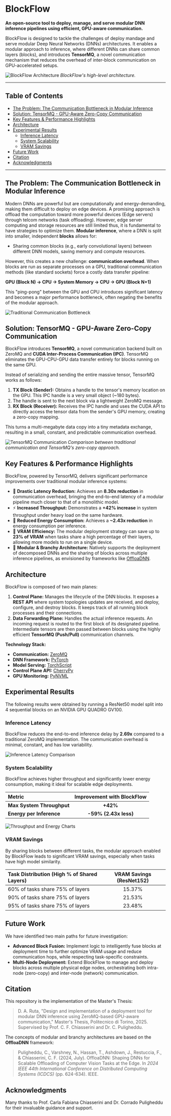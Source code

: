 # BlockFlow

**An open-source tool to deploy, manage, and serve modular DNN inference pipelines using efficient, GPU-aware communication.**

BlockFlow is designed to tackle the challenges of deploy mandage and serve modular Deep Neural Networks (DNNs) architectures. It enables a modular approach to inference, where different DNNs can share common layers (blocks), and introduces **TensorMQ**, a novel communication mechanism that reduces the overhead of inter-block communication on GPU-accelerated setups.

![BlockFlow Architecture](./assets/architectural_design.png)
_BlockFlow's high-level architecture._

---

## Table of Contents
- [The Problem: The Communication Bottleneck in Modular Inference](#the-problem-the-communication-bottleneck-in-modular-inference)
- [Solution: TensorMQ - GPU-Aware Zero-Copy Communication](#solution-tensormq---gpu-aware-zero-copy-communication)
- [Key Features & Performance Highlights](#key-features--performance-highlights)
- [Architecture](#architecture)
- [Experimental Results](#experimental-results)
  - [Inference Latency](#inference-latency)
  - [System Scalability](#system-scalability)
  - [VRAM Savings](#vram-savings)
- [Future Work](#future-work)
- [Citation](#citation)
- [Acknowledgments](#acknowledgments)

---

## The Problem: The Communication Bottleneck in Modular Inference

Modern DNNs are powerful but are computationally and energy-demanding, making them difficult to deploy on edge devices. A promising approach is offload the computation toward more powerful devices (Edge servers) through telcom networks (task offloading). However, edge server computing and storage resources are still limited thus, it is fundamental to have strategies to optimize them. **Modular inference**, where a DNN is split into smaller, independent **blocks** allows for:

- Sharing common blocks (e.g., early convolutional layers) between different DNN models, saving memory and compute resources.

However, this creates a new challenge: **communication overhead**. When blocks are run as separate processes on a GPU, traditional communication methods (like standard sockets) force a costly data transfer pipeline:

**GPU (Block N) → CPU → System Memory → CPU → GPU (Block N+1)**

This "ping-pong" between the GPU and CPU introduces significant latency and becomes a major performance bottleneck, often negating the benefits of the modular approach.


![Traditional Communication Bottleneck](./assets/technical_limitations.png)

## Solution: TensorMQ - GPU-Aware Zero-Copy Communication

BlockFlow introduces **TensorMQ**, a novel communication backend built on ZeroMQ and **CUDA Inter-Process Communication (IPC)**. TensorMQ eliminates the GPU-CPU-GPU data transfer entirely for blocks running on the same GPU.

Instead of serializing and sending the entire massive tensor, TensorMQ works as follows:
1.  **TX Block (Sender):** Obtains a handle to the tensor's memory location on the GPU. This IPC handle is a very small object (~180 bytes).
2.  The handle is sent to the next block via a lightweight ZeroMQ message.
3.  **RX Block (Receiver):** Receives the IPC handle and uses the CUDA API to directly access the tensor data from the sender's GPU memory, creating a zero-copy mapping.

This turns a multi-megabyte data copy into a tiny metadata exchange, resulting in a small, constant, and predictable communication overhead.

![TensorMQ Communication](./assets/tensorMQ.png)
_Comparison between traditional communication and TensorMQ's zero-copy approach._

## Key Features & Performance Highlights

BlockFlow, powered by TensorMQ, delivers significant performance improvements over traditional modular inference systems:

- 🚀 **Drastic Latency Reduction:** Achieves an **8.30x reduction** in communication overhead, bringing the end-to-end latency of a modular pipeline much closer to that of a monolithic model.
- ⚡️ **Increased Throughput:** Demonstrates a **+42% increase** in system throughput under heavy load on the same hardware.
- 🔋 **Reduced Energy Consumption:** Achieves a **~2.43x reduction** in energy consumption per inference.
- 💾 **VRAM Efficiency:** The modular deployment strategy can save up to **23% of VRAM** when tasks share a high percentage of their layers, allowing more models to run on a single device.
- 🧩 **Modular & Branchy Architecture:** Natively supports the deployment of decomposed DNNs and the sharing of blocks across multiple inference pipelines, as envisioned by frameworks like [OffloaDNN](https://ieeexplore.ieee.org/abstract/document/10579606).

## Architecture

BlockFlow is composed of two main planes:

1.  **Control Plane:** Manages the lifecycle of the DNN blocks. It exposes a **REST API** where system topologies updates are received, and deploy, configure, and destroy blocks. It keeps track of all running block processes and their connections.
2.  **Data Forwarding Plane:** Handles the actual inference requests. An incoming request is routed to the first block of its designated pipeline. Intermediate tensors are then passed between blocks using the highly efficient **TensorMQ (Push/Pull)** communication channels.

**Technology Stack:**
- **Communication:** [ZeroMQ](https://zeromq.org/)
- **DNN Framework:** [PyTorch](https://pytorch.org/)
- **Model Serving:** [TorchScript](https://pytorch.org/docs/stable/jit.html)
- **Control Plane API:** [CherryPy](https://cherrypy.dev/)
- **GPU Monitoring:** [PyNVML](https://github.com/gpuopenanalytics/pynvml)


## Experimental Results

The following results were obtained by running a ResNet50 model split into 4 sequential blocks on an NVIDIA GPU QUADRO GV100.

### Inference Latency

BlockFlow reduces the end-to-end inference delay by **2.69x** compared to a traditional ZeroMQ implementation. The communication overhead is minimal, constant, and has low variability.

![Inference Latency Comparison](./assets/latency_comparison.png)

### System Scalability

BlockFlow achieves higher throughput and significantly lower energy consumption, making it ideal for scalable edge deployments.

| Metric                    | Improvement with BlockFlow |
| :------------------------ | :------------------------: |
| **Max System Throughput** |          **+42%**          |
| **Energy per Inference**  |  **-59% (2.43x less)**   |

![Throughput and Energy Charts](./assets/scalability.png)

### VRAM Savings

By sharing blocks between different tasks, the modular approach enabled by BlockFlow leads to significant VRAM savings, especially when tasks have high model similarity.

| Task Distribution (High % of Shared Layers) | VRAM Savings (ResNet152) |
| :------------------------------------------ | :----------------------: |
| 60% of tasks share 75% of layers            |         15.37%         |
| 90% of tasks share 75% of layers            |         21.53%         |
| 95% of tasks share 75% of layers            |         23.48%         |

## Future Work

We have identified two main paths for future investigation:
- **Advanced Block Fusion:** Implement logic to intelligently fuse blocks at deployment time to further optimize VRAM usage and reduce communication hops, while respecting task-specific constraints.
- **Multi-Node Deployment:** Extend BlockFlow to manage and deploy blocks across multiple physical edge nodes, orchestrating both intra-node (zero-copy) and inter-node (network) communication.


## Citation

This repository is the implementation of the Master's Thesis:

> D. A. Ruta, "Design and implementation of a deployment tool for modular DNN inference using ZeroMQ-based GPU-aware communication," Master's Thesis, Politecnico di Torino, 2025. Supervised by Prof. C. F. Chiasserini and Dr. C. Puligheddu.

The concepts of modular and branchy architectures are based on the **OffloaDNN** framework:

> Puligheddu, C., Varshney, N., Hassan, T., Ashdown, J., Restuccia, F., & Chiasserini, C. F. (2024, July). OffloaDNN: Shaping DNNs for Scalable Offloading of Computer Vision Tasks at the Edge. In *2024 IEEE 44th International Conference on Distributed Computing Systems (ICDCS)* (pp. 624-634). IEEE.


## Acknowledgments
Many thanks to Prof. Carla Fabiana Chiasserini and Dr. Corrado Puligheddu for their invaluable guidance and support.
